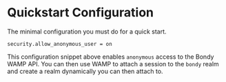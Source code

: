 # Quickstart Configuration
The minimal configuration you must do for a quick start.

<tabs cache-lifetime="1000" class="code">
<tab name="bondy.conf">

```text
security.allow_anonymous_user = on
```

</tab>
</tabs>

This configuration snippet above enables `anonymous` access to the Bondy WAMP API.  You can then use WAMP to attach a session to the `bondy` realm and create a realm dynamically you can then attach to.
